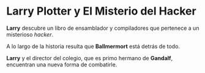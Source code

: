 # Larry Plotter y El Misterio del Hacker

**Larry** descubre un libro de ensamblador y compiladores que pertenece a un misterioso _hacker_.

A lo largo de la historia resulta que **Ballmermort** está detrás de todo.

**Larry** y el director del colegio, que es primo hermano de **Gandalf**, encuentran una nueva forma de combatirle.
